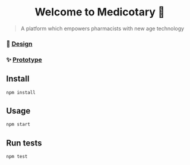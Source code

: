 <h1 align="center">Welcome to Medicotary 👋</h1>

> A platform which empowers pharmacists with new age technology

### 🎨 [Design](https://www.figma.com/file/Q6CoyKCe7qswMK3fzTCZru/Management-of-order-and-supply-of-medicine-pharmacies?node-id=1%3A5)

### ✨ [Prototype](https://www.figma.com/proto/Q6CoyKCe7qswMK3fzTCZru/Management-of-order-and-supply-of-medicine-pharmacies?node-id=61%3A406&scaling=contain&page-id=1%3A5&starting-point-node-id=61%3A406)

## Install

```sh
npm install
```

## Usage

```sh
npm start
```

## Run tests

```sh
npm test
```


